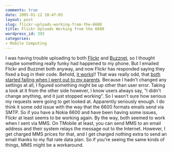 ```yaml
---
comments: true
date: 2005-01-12 10:47:03
layout: post
slug: flickr-uploads-working-from-the-6600
title: Flickr Uploads Working from the 6600
wordpress_id: 393
categories:
- Mobile Computing
---
```


I was having trouble uploading to both [Flickr](http://www.flickr.com) and [Buzznet](http://www.buzznet.com), so I thought maybe something really funky had happened to my phone. But I emailed Flickr and Buzznet both anyway, and now Flickr has responded saying they fixed a bug in their code. Behold, [it works](http://www.flickr.com/photos/miker/3279546/)!! That was really odd, that [both started failing when I went out to my parents](http://www.bitsplitter.net/blog/index.php?p=378). Because I hadn't changed any settings at all, I figured something might be up other than user error. Taking a look at it from the other side however, I know users always say, "I didn't change anything, and it just stopped working". So I wasn't sure how serious my requests were going to get looked at. Apparently seriously enough. I do think it some odd issue with the way that the 6600 formats emails send via SMTP. So if you have a Nokia 6600 and have been having some issues, Flickr at least seems to be working again. By the way, both seemed to work when I sent via MMS. On TMobile at least, you can send MMS to an email address and their system relays the message out to the Internet. However, I get charged MMS prices for that, and I get charged nothing extra to send an email thanks to my flat rate data plan. So if you're seeing the same kinds of things, MMS might be a workaround.
